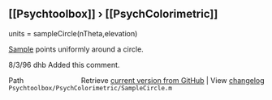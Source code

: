 ## [[Psychtoolbox]] &#8250; [[PsychColorimetric]]

units = sampleCircle(nTheta,elevation)  
  
[Sample](Sample) points uniformly around a circle.  
  
8/3/96  dhb  Added this comment.  




<div class="code_header" style="text-align:right;">
  <span style="float:left;">Path&nbsp;&nbsp;</span> <span class="counter">Retrieve <a href=
  "https://raw.github.com/Psychtoolbox-3/Psychtoolbox-3/beta/Psychtoolbox/PsychColorimetric/SampleCircle.m">current version from GitHub</a> | View <a href=
  "https://github.com/Psychtoolbox-3/Psychtoolbox-3/commits/beta/Psychtoolbox/PsychColorimetric/SampleCircle.m">changelog</a></span>
</div>
<div class="code">
  <code>Psychtoolbox/PsychColorimetric/SampleCircle.m</code>
</div>


